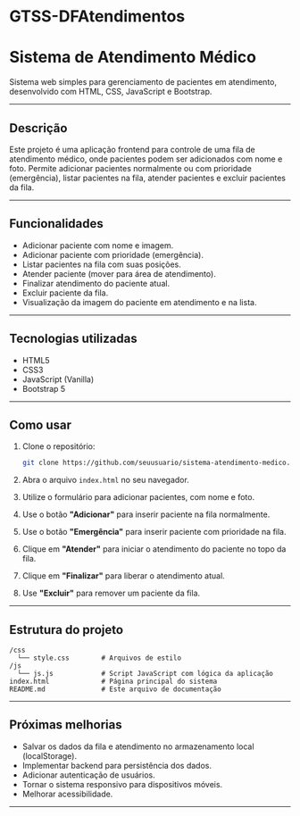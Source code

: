 # GTSS-DFAtendimentos

# Sistema de Atendimento Médico

Sistema web simples para gerenciamento de pacientes em atendimento, desenvolvido com HTML, CSS, JavaScript e Bootstrap.

---

## Descrição

Este projeto é uma aplicação frontend para controle de uma fila de atendimento médico, onde pacientes podem ser adicionados com nome e foto. Permite adicionar pacientes normalmente ou com prioridade (emergência), listar pacientes na fila, atender pacientes e excluir pacientes da fila.

---

## Funcionalidades

- Adicionar paciente com nome e imagem.
- Adicionar paciente com prioridade (emergência).
- Listar pacientes na fila com suas posições.
- Atender paciente (mover para área de atendimento).
- Finalizar atendimento do paciente atual.
- Excluir paciente da fila.
- Visualização da imagem do paciente em atendimento e na lista.

---

## Tecnologias utilizadas

- HTML5
- CSS3
- JavaScript (Vanilla)
- Bootstrap 5

---

## Como usar

1. Clone o repositório:
   ```bash
   git clone https://github.com/seuusuario/sistema-atendimento-medico.git
   ```
2. Abra o arquivo `index.html` no seu navegador.

3. Utilize o formulário para adicionar pacientes, com nome e foto.

4. Use o botão **"Adicionar"** para inserir paciente na fila normalmente.

5. Use o botão **"Emergência"** para inserir paciente com prioridade na fila.

6. Clique em **"Atender"** para iniciar o atendimento do paciente no topo da fila.

7. Clique em **"Finalizar"** para liberar o atendimento atual.

8. Use **"Excluir"** para remover um paciente da fila.

---

## Estrutura do projeto

```
/css
  └── style.css        # Arquivos de estilo
/js
  └── js.js            # Script JavaScript com lógica da aplicação
index.html             # Página principal do sistema
README.md              # Este arquivo de documentação
```

---

## Próximas melhorias

- Salvar os dados da fila e atendimento no armazenamento local (localStorage).
- Implementar backend para persistência dos dados.
- Adicionar autenticação de usuários.
- Tornar o sistema responsivo para dispositivos móveis.
- Melhorar acessibilidade.

---

